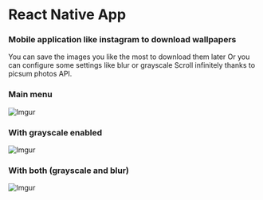 # React Native App
### Mobile application like instagram to download wallpapers

You can save the images you like the most to download them later
Or you can configure some settings like blur or grayscale
Scroll infinitely thanks to picsum photos API.

### Main menu
![Imgur](https://i.imgur.com/qwnm8mTl.jpg)

### With grayscale enabled
![Imgur](https://i.imgur.com/btgwvOkl.jpg)

### With both (grayscale and blur)
![Imgur](https://i.imgur.com/3lQYwaDl.jpg)
